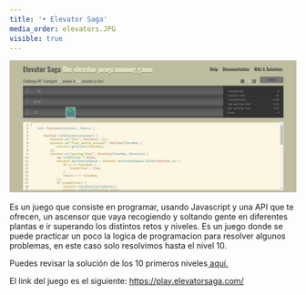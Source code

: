 ```yaml
---
title: '• Elevator Saga'
media_order: elevators.JPG
visible: true
---
```


![](elevators.JPG)

<p>Es un juego que consiste en programar, usando Javascript y una API que te ofrecen, un ascensor que vaya recogiendo y soltando gente en diferentes plantas e ir superando los distintos retos y niveles.
Es un juego donde se puede practicar un poco la logica de programacion para resolver algunos problemas, en este caso solo resolvimos hasta el nivel 10.</p>
<p>Puedes revisar la solución de los 10 primeros niveles<a href="https://elmaximi.com/blog/blog-single8" target="_blank"> aquí.</a></p>

<p>El link del juego es el siguiente: <a href="https://play.elevatorsaga.com/ "  target="_blank">https://play.elevatorsaga.com/ </a></p>


